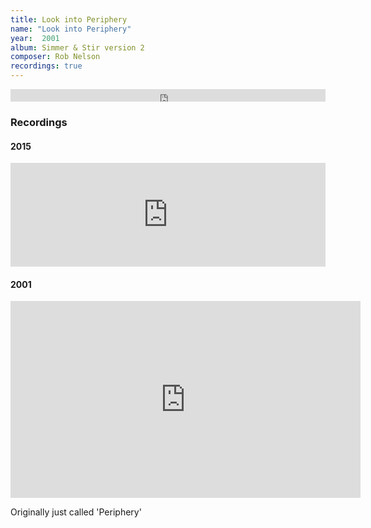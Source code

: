 ```yaml
---
title: Look into Periphery
name: "Look into Periphery"
year:  2001
album: Simmer & Stir version 2
composer: Rob Nelson
recordings: true
---
```


<iframe width="100%" height="20" scrolling="no" frameborder="no" allow="autoplay" src="https://w.soundcloud.com/player/?url=https%3A//api.soundcloud.com/tracks/166714847&color=%23ff5500&inverse=false&auto_play=false&show_user=true"></iframe>

<h3>Recordings</h3>

<h4>2015</h4>

<iframe width="100%" height="166" scrolling="no" frameborder="no" allow="autoplay" src="https://w.soundcloud.com/player/?url=https%3A//api.soundcloud.com/tracks/166714847&color=%23ff5500&auto_play=false&hide_related=false&show_comments=true&show_user=true&show_reposts=false&show_teaser=true"></iframe>

<h4>2001</h4>
<iframe width="560" height="315" src="https://www.youtube.com/embed/ucR9aIl7Ux8" frameborder="0" allow="accelerometer; autoplay; encrypted-media; gyroscope; picture-in-picture" allowfullscreen></iframe>

<p>Originally just called 'Periphery'</p>
